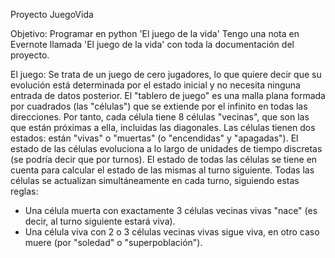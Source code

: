 Proyecto JuegoVida

Objetivo:
Programar en python 'El juego de la vida' 
Tengo una nota en Evernote llamada 'El juego de la vida' con toda la documentación del proyecto.

El juego:
Se trata de un juego de cero jugadores, lo que quiere decir que su evolución está determinada por el estado inicial y no necesita ninguna entrada de datos posterior. El "tablero de juego" es una malla plana formada por cuadrados (las "células") que se extiende por el infinito en todas las direcciones. Por tanto, cada célula tiene 8 células "vecinas", que son las que están próximas a ella, incluidas las diagonales. Las células tienen dos estados: están "vivas" o "muertas" (o "encendidas" y "apagadas"). El estado de las células evoluciona a lo largo de unidades de tiempo discretas (se podría decir que por turnos). El estado de todas las células se tiene en cuenta para calcular el estado de las mismas al turno siguiente. Todas las células se actualizan simultáneamente en cada turno, siguiendo estas reglas:

- Una célula muerta con exactamente 3 células vecinas vivas "nace" (es decir, al turno siguiente estará viva).
- Una célula viva con 2 o 3 células vecinas vivas sigue viva, en otro caso muere (por "soledad" o "superpoblación").